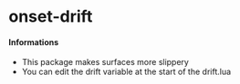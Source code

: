# onset-drift

#### Informations
* This package makes surfaces more slippery
* You can edit the drift variable at the start of the drift.lua